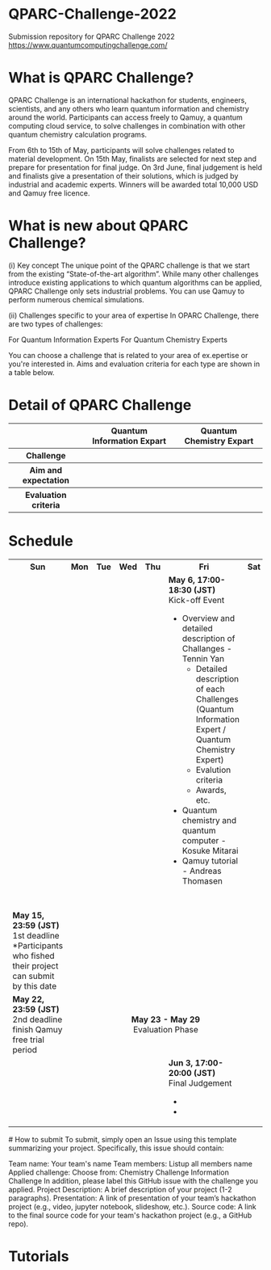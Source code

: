 # QPARC-Challenge-2022
Submission repository for QPARC Challenge 2022 https://www.quantumcomputingchallenge.com/

# What is QPARC Challenge?
QPARC Challenge is an international hackathon for students, engineers, scientists, and any others who learn quantum information and chemistry around the world. Participants can access freely to Qamuy, a quantum computing cloud service, to solve challenges in combination with other quantum chemistry calculation programs.
 
From 6th to 15th of May, participants will solve challenges related to material development. On 15th May, finalists are selected for next step and prepare for presentation for final judge. On 3rd June, final judgement is held and finalists give a presentation of their solutions, which is judged by industrial and academic experts. Winners will be awarded total 10,000 USD and Qamuy free licence.

# What is new about QPARC Challenge?
(i) Key concept
The unique point of the QPARC challenge is that we start from the existing “State-of-the-art algorithm”. While many other challenges introduce existing applications to which quantum algorithms can be applied, QPARC Challenge only sets industrial problems. You can use Qamuy  to perform numerous chemical simulations.

(ii) Challenges specific to your area of expertise
In OPARC Challenge, there are two types of challenges:

 For Quantum Information Experts
 For Quantum Chemistry Experts
 
You can choose a challenge that is related to your area of ex.epertise or you're interested in. Aims and evaluation criteria for each type are shown in a table below.  

# Detail of QPARC Challenge

<table>
<tr>
  <th></th>
  <th>Quantum Information Expart</th>
  <th>Quantum Chemistry Expart</th>
<tr>
  <th>Challenge</th>
  <th></th>
  <th></th>
<tr>
  <th>Aim and expectation</th>
  <th></th>
  <th></th>
<tr>
  <th>Evaluation criteria</th>
  <th></th>
  <th></th>
</table>
  
# Schedule
<table>
<tr>
  <th>Sun</th>
  <th>Mon</th>
  <th>Tue</th>
  <th>Wed</th>
  <th>Thu</th>
  <th>Fri</th>
  <th>Sat</th>
</tr>
<tr>
  <td></td>
  <td></td>
  <td></td>
  <td></td>
  <td></td>
  <td>
    <b>May 6, 17:00-18:30 (JST)</b><br>
    Kick-off Event<br>
    <ul>
      <li>Overview and detailed description of Challanges - Tennin Yan
        <ul>
          <li>Detailed description of each Challenges (Quantum Information Expert / Quantum Chemistry Expert)</li>
          <li>Evalution criteria</li>
          <li>Awards, etc.</li>
        </ul>
      </li>
      <li>Quantum chemistry and quantum computer - Kosuke Mitarai</li>
      <li>Qamuy tutorial - Andreas Thomasen</li>
    </ul>
  </td>
  <td></td>
</tr>
<tr>
  <td><br></td>
  <td></td>
  <td></td>
  <td></td>
  <td></td>
  <td></td>
  <td></td>
</tr>
<tr>
  <td>
    <b>May 15, 23:59 (JST)</b><br>
    1st deadline<br>
    *Participants who fished their project can submit by this date
  <td></td>
  <td></td>
  <td></td>
  <td></td>
  <td></td>
  <td></td>
</tr>
<tr>
  <td>
    <b>May 22, 23:59 (JST)</b><br>
    2nd deadline<br>
    finish Qamuy free trial period
  </td>
  <td colspan=6 align="center" valign="middle">
    <b>May 23 - May 29</b><br>
    Evaluation Phase
  </td>
</tr>
<tr>
  <td></td>
  <td></td>
  <td></td>
  <td></td>
  <td></td>
  <td>
    <b>Jun 3, 17:00-20:00 (JST)</b><br>
    Final Judgement<br>
    <ul>
      <li></li>
      <li></li>
    </ul>
  </td>
  <td></td>
</tr>
</table>
# How to submit
To submit, simply open an Issue using this template summarizing your project. Specifically, this issue should contain:

Team name: Your team's name
Team members: Listup all members name
Applied challenge: Choose from: Chemistry Challenge Information Challenge In addition, please label this GitHub issue with the challenge you applied.
Project Description: A brief description of your project (1-2 paragraphs).
Presentation: A link of presentation of your team’s hackathon project (e.g., video, jupyter notebook, slideshow, etc.).
Source code: A link to the final source code for your team's hackathon project (e.g., a GitHub repo).

# Tutorials
